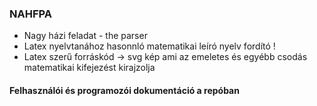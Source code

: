 ### NAHFPA

- Nagy házi feladat - the parser
- Latex nyelvtanához hasonnló matematikai leíró nyelv fordító !
- Latex szerű forráskód -> svg kép ami az emeletes és egyébb csodás matematikai kifejezést kirajzolja

#### Felhasználói és programozói dokumentáció a repóban



